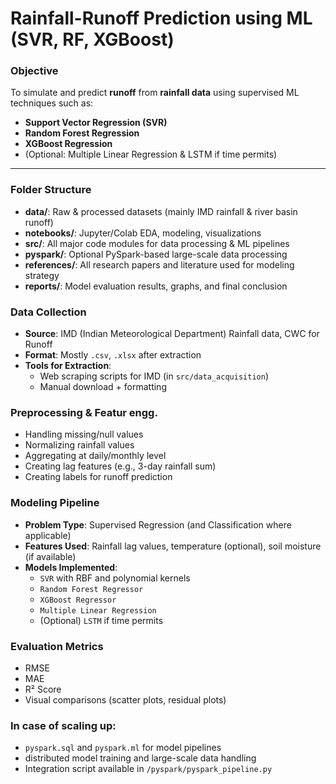 # Rainfall-Runoff Prediction using ML (SVR, RF, XGBoost)

###  Objective

To simulate and predict **runoff** from **rainfall data** using supervised ML techniques such as:
- **Support Vector Regression (SVR)**
- **Random Forest Regression**
- **XGBoost Regression**
- (Optional: Multiple Linear Regression & LSTM if time permits)

---

### Folder Structure

- **data/**: Raw & processed datasets (mainly IMD rainfall & river basin runoff)
- **notebooks/**: Jupyter/Colab EDA, modeling, visualizations
- **src/**: All major code modules for data processing & ML pipelines
- **pyspark/**: Optional PySpark-based large-scale data processing
- **references/**: All research papers and literature used for modeling strategy
- **reports/**: Model evaluation results, graphs, and final conclusion



### Data Collection

- **Source**: IMD (Indian Meteorological Department) Rainfall data, CWC for Runoff
- **Format**: Mostly `.csv`, `.xlsx` after extraction
- **Tools for Extraction**:
  - Web scraping scripts for IMD (in `src/data_acquisition`)
  - Manual download + formatting



 ### Preprocessing & Featur engg.

- Handling missing/null values
- Normalizing rainfall values
- Aggregating at daily/monthly level
- Creating lag features (e.g., 3-day rainfall sum)
- Creating labels for runoff prediction



###  Modeling Pipeline

- **Problem Type**: Supervised Regression (and Classification where applicable)
- **Features Used**: Rainfall lag values, temperature (optional), soil moisture (if available)
- **Models Implemented**:
  - `SVR` with RBF and polynomial kernels
  - `Random Forest Regressor`
  - `XGBoost Regressor`
  - `Multiple Linear Regression`
  - (Optional) `LSTM` if time permits



### Evaluation Metrics

- RMSE
- MAE
- R² Score
- Visual comparisons (scatter plots, residual plots)





### In case of scaling up:
-  `pyspark.sql` and `pyspark.ml` for model pipelines
-  distributed model training and large-scale data handling
- Integration script available in `/pyspark/pyspark_pipeline.py`




